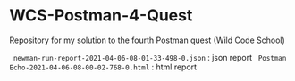 # WCS-Postman-4-Quest
Repository for my solution to the fourth Postman quest (Wild Code School)

` newman-run-report-2021-04-06-08-01-33-498-0.json` : json report
` Postman Echo-2021-04-06-08-00-02-768-0.html` : html report
